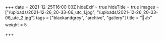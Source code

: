 +++
date = 2021-12-25T16:00:00Z
hideExif = true
hideTitle = true
images = ["/uploads/2021-12-26_20-33-06_utc_1.jpg", "/uploads/2021-12-26_20-33-06_utc_2.jpg"]
tags = ["blackandgrey", "archive", "gallery"]
title = "🤝✍️"
weight = 5

+++
